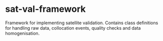# sat-val-framework
Framework for implementing satellite validation. Contains class definitions for handling raw data, collocation events, quality checks and data homogenisation.
